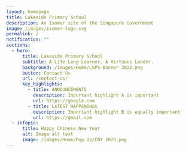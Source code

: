 ```yaml
---
layout: homepage
title: Lakeside Primary School
description: An Isomer site of the Singapore Government
image: /images/isomer-logo.svg
permalink: /
notification: ""
sections:
  - hero:
      title: Lakeside Primary School
      subtitle: A Life-Long Learner. A Virtuous Leader.
      background: /images/Home/LSPS-Banner 2023.png
      button: Contact Us
      url: /contact-us/
      key_highlights:
        - title: ANNOUNCEMENTS
          description: Important highlight A is important
          url: https://google.com
        - title: LATEST HAPPENINGS
          description: Important highlight B is equally important
          url: https://gmail.com
  - infopic:
      title: Happy Chinese New Year
      alt: Image alt text
      image: /images/Home/Pop Up/CNY 2023.png
---
```

